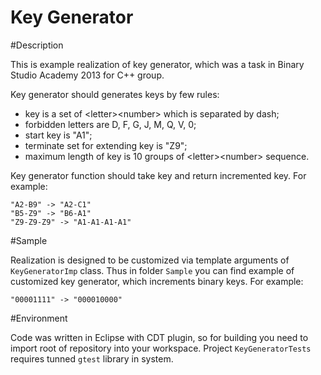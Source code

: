 Key Generator
=============

#Description

This is example realization of key generator, which was a task in Binary Studio Academy 2013 for C++ group.

Key generator should generates keys by few rules:

 * key is a set of \<letter\>\<number\> which is separated by dash;
 * forbidden letters are D, F, G, J, M, Q, V, 0;
 * start key is "A1";
 * terminate set for extending key is "Z9";
 * maximum length of key is 10 groups of \<letter\>\<number\> sequence.

Key generator function should take key and return incremented key. For example:

```
"A2-B9" -> "A2-C1"
"B5-Z9" -> "B6-A1"
"Z9-Z9-Z9" -> "A1-A1-A1-A1"
```

#Sample

Realization is designed to be customized via template arguments of `KeyGeneratorImp` class. Thus in folder `Sample` you can find example of customized key generator, which increments binary keys. For example:

```
"00001111" -> "000010000"
```

#Environment

Code was written in Eclipse with CDT plugin, so for building you need to import root of repository into your workspace. Project `KeyGeneratorTests` requires tunned `gtest` library  in system.